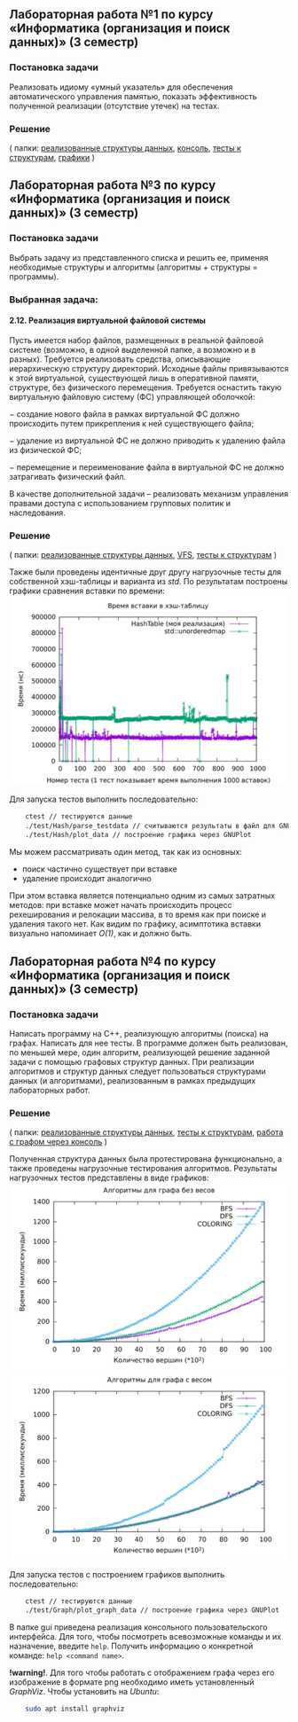 ## Лабораторная работа №1 по курсу «Информатика (организация и поиск данных)» (3 семестр) 
### Постановка задачи

Реализовать идиому «умный указатель» для обеспечения автоматического управления памятью, показать эффективность полученной реализации (отсутствие утечек) на тестах. 

### Решение
( папки:
[реализованные структуры данных](include/SmartPtr), 
[консоль](gui/L1), [тесты к структурам](test/SmartPtr/),
[графики](script/L1_UNIQUEPTR.py)
 )

## Лабораторная работа №3 по курсу «Информатика (организация и поиск данных)» (3 семестр)
### Постановка задачи
Выбрать задачу из представленного списка и решить ее, применяя необходимые структуры и алгоритмы (алгоритмы + структуры = программы).

### Выбранная задача: 
#### 2.12. Реализация виртуальной файловой системы
Пусть имеется набор файлов, размещенных в реальной файловой системе (возможно, в одной выделенной папке, а возможно и в разных). Требуется реализовать средства, описывающие иерархическую структуру директорий. Исходные файлы привязываются к этой виртуальной, существующей лишь в оперативной памяти, структуре, без физического перемещения. Требуется оснастить такую виртуальную файловую систему (ФС) управляющей оболочкой:

− создание нового файла в рамках виртуальной ФС должно происходить путем прикрепления к ней существующего файла;

− удаление из виртуальной ФС не должно приводить к удалению файла из физической ФС;

− перемещение и переименование файла в виртуальной ФС не должно затрагивать физический файл.

В качестве дополнительной задачи – реализовать механизм управления правами доступа с использованием групповых политик и наследования. 

### Решение
( папки:
[реализованные структуры данных](include/Associative),
[VFS](VFS), [тесты к структурам](test/Hash)
 )

Также были проведены идентичные друг другу нагрузочные тесты для собственной хэш-таблицы и варианта из _std_. По результатам построены графики сравнения вставки по времени:
    ![Graph](img/GR%20L3.png)

Для запуска тестов выполнить последовательно:

```bash
    ctest // тестируются данные 
    ./test/Hash/parse_testdata // считываются результаты в файл для GNUPlot
    ./test/Hash/plot_data // построение графика через GNUPlot
```

Мы можем рассматривать один метод, так как из основных:

- поиск частично существует при вставке
- удаление происходит аналогично

 При этом вставка является потенциально одним из самых затратных методов: при вставке может начать происходить процесс рехеширования и релокации массива, в то время как при поиске и удаления такого нет. Как видим по графику, асимптотика вставки визуально напоминает _О(1)_, как и должно быть.

## Лабораторная работа №4 по курсу «Информатика (организация и поиск данных)» (3 семестр)
### Постановка задачи
Написать программу на C++, реализующую алгоритмы (поиска) на графах. Написать для нее тесты. В программе должен быть реализован, по меньшей мере, один алгоритм, реализующей решение заданной задачи с помощью графовых структур данных. При реализации алгоритмов и структур данных следует пользоваться структурами данных (и алгоритмами), реализованным в рамках предыдущих лабораторных работ.
    

### Решение
( папки:
[реализованные структуры данных](include/Graph),
[тесты к структурам](test/Graph),
[работа с графом через консоль](gui/L4)
 )

Полученная структура данных была протестирована функционально, а также проведены нагрузочные тестирования алгоритмов. Результаты нагрузочных тестов представлены в виде графиков:
    ![Graph](img/GR1%20L4.png)
    ![Graph](img/GR2%20L4.png)

Для запуска тестов с построением графиков выполнить последовательно:
```bash
    ctest // тестируются данные
    ./test/Graph/plot_graph_data // построение графика через GNUPlot
```

В папке gui приведена реализация консольного пользовательского интерфейса. Для того, чтобы посмотреть всевозможные команды и их назначение, введите `help`. Получить информацию о конкретной команде: `help <command name>`.

__!warning!__. Для того чтобы работать с отображением графа через его изображение в формате png необходимо иметь установленный _GraphViz_. Чтобы установить на _Ubuntu_: 
```bash
    sudo apt install graphviz
```